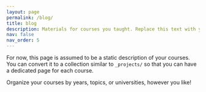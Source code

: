 ```yaml
---
layout: page
permalink: /blog/
title: blog
description: Materials for courses you taught. Replace this text with your description.
nav: false
nav_order: 5
---
```


For now, this page is assumed to be a static description of your courses. You can convert it to a collection similar to `_projects/` so that you can have a dedicated page for each course.

Organize your courses by years, topics, or universities, however you like!
